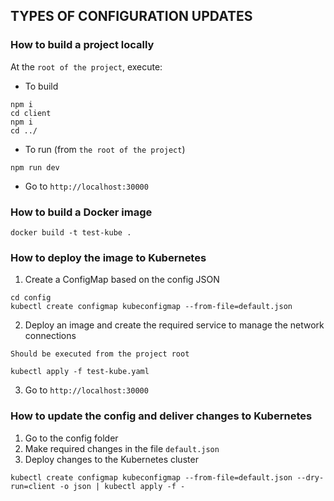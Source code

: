 ## TYPES OF CONFIGURATION UPDATES

### How to build a project locally
At the `root of the project`, execute:
- To build
```shell
npm i
cd client
npm i
cd ../
```
- To run (from `the root of the project`)
```shell
npm run dev
```
- Go to `http://localhost:30000`
### How to build a Docker image
```shell
docker build -t test-kube .
```
### How to deploy the image to Kubernetes
1. Create a ConfigMap based on the config JSON
```shell
cd config
kubectl create configmap kubeconfigmap --from-file=default.json
```
2. Deploy an image and create the required service to manage the network connections

`Should be executed from the project root` 
```shell
kubectl apply -f test-kube.yaml
```
3. Go to `http://localhost:30000`
### How to update the config and deliver changes to Kubernetes
1. Go to the config folder
2. Make required changes in the file `default.json`
3. Deploy changes to the Kubernetes cluster
```shell
kubectl create configmap kubeconfigmap --from-file=default.json --dry-run=client -o json | kubectl apply -f -
```
